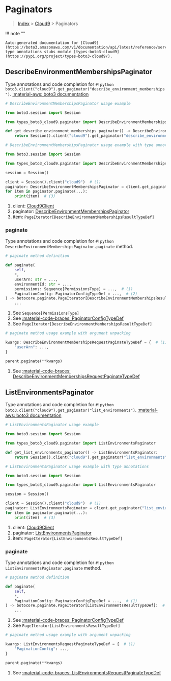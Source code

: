 # Paginators

> [Index](../README.md) > [Cloud9](./README.md) > Paginators

!!! note ""

    Auto-generated documentation for [Cloud9](https://boto3.amazonaws.com/v1/documentation/api/latest/reference/services/cloud9.html#cloud9)
    type annotations stubs module [types-boto3-cloud9](https://pypi.org/project/types-boto3-cloud9/).

## DescribeEnvironmentMembershipsPaginator

Type annotations and code completion for `#!python boto3.client("cloud9").get_paginator("describe_environment_memberships")`.
[:material-aws: boto3 documentation](https://boto3.amazonaws.com/v1/documentation/api/latest/reference/services/cloud9/paginator/DescribeEnvironmentMemberships.html#Cloud9.Paginator.DescribeEnvironmentMemberships)

```python
# DescribeEnvironmentMembershipsPaginator usage example

from boto3.session import Session

from types_boto3_cloud9.paginator import DescribeEnvironmentMembershipsPaginator

def get_describe_environment_memberships_paginator() -> DescribeEnvironmentMembershipsPaginator:
    return Session().client("cloud9").get_paginator("describe_environment_memberships")
```

```python
# DescribeEnvironmentMembershipsPaginator usage example with type annotations

from boto3.session import Session

from types_boto3_cloud9.paginator import DescribeEnvironmentMembershipsPaginator

session = Session()

client = Session().client("cloud9")  # (1)
paginator: DescribeEnvironmentMembershipsPaginator = client.get_paginator("describe_environment_memberships")  # (2)
for item in paginator.paginate(...):
    print(item)  # (3)
```

1. client: [Cloud9Client](./client.md)
2. paginator: [DescribeEnvironmentMembershipsPaginator](./paginators.md#describeenvironmentmembershipspaginator)
3. item: `PageIterator[DescribeEnvironmentMembershipsResultTypeDef]`


### paginate

Type annotations and code completion for `#!python DescribeEnvironmentMembershipsPaginator.paginate` method.

```python
# paginate method definition

def paginate(
    self,
    *,
    userArn: str = ...,
    environmentId: str = ...,
    permissions: Sequence[PermissionsType] = ...,  # (1)
    PaginationConfig: PaginatorConfigTypeDef = ...,  # (2)
) -> botocore.paginate.PageIterator[DescribeEnvironmentMembershipsResultTypeDef]:  # (3)
    ...
```

1. See `Sequence[PermissionsType]`
2. See [:material-code-braces: PaginatorConfigTypeDef](./type_defs.md#paginatorconfigtypedef)
3. See `PageIterator[DescribeEnvironmentMembershipsResultTypeDef]`


```python
# paginate method usage example with argument unpacking

kwargs: DescribeEnvironmentMembershipsRequestPaginateTypeDef = {  # (1)
    "userArn": ...,
}

parent.paginate(**kwargs)
```

1. See [:material-code-braces: DescribeEnvironmentMembershipsRequestPaginateTypeDef](./type_defs.md#describeenvironmentmembershipsrequestpaginatetypedef)
## ListEnvironmentsPaginator

Type annotations and code completion for `#!python boto3.client("cloud9").get_paginator("list_environments")`.
[:material-aws: boto3 documentation](https://boto3.amazonaws.com/v1/documentation/api/latest/reference/services/cloud9/paginator/ListEnvironments.html#Cloud9.Paginator.ListEnvironments)

```python
# ListEnvironmentsPaginator usage example

from boto3.session import Session

from types_boto3_cloud9.paginator import ListEnvironmentsPaginator

def get_list_environments_paginator() -> ListEnvironmentsPaginator:
    return Session().client("cloud9").get_paginator("list_environments")
```

```python
# ListEnvironmentsPaginator usage example with type annotations

from boto3.session import Session

from types_boto3_cloud9.paginator import ListEnvironmentsPaginator

session = Session()

client = Session().client("cloud9")  # (1)
paginator: ListEnvironmentsPaginator = client.get_paginator("list_environments")  # (2)
for item in paginator.paginate(...):
    print(item)  # (3)
```

1. client: [Cloud9Client](./client.md)
2. paginator: [ListEnvironmentsPaginator](./paginators.md#listenvironmentspaginator)
3. item: `PageIterator[ListEnvironmentsResultTypeDef]`


### paginate

Type annotations and code completion for `#!python ListEnvironmentsPaginator.paginate` method.

```python
# paginate method definition

def paginate(
    self,
    *,
    PaginationConfig: PaginatorConfigTypeDef = ...,  # (1)
) -> botocore.paginate.PageIterator[ListEnvironmentsResultTypeDef]:  # (2)
    ...
```

1. See [:material-code-braces: PaginatorConfigTypeDef](./type_defs.md#paginatorconfigtypedef)
2. See `PageIterator[ListEnvironmentsResultTypeDef]`


```python
# paginate method usage example with argument unpacking

kwargs: ListEnvironmentsRequestPaginateTypeDef = {  # (1)
    "PaginationConfig": ...,
}

parent.paginate(**kwargs)
```

1. See [:material-code-braces: ListEnvironmentsRequestPaginateTypeDef](./type_defs.md#listenvironmentsrequestpaginatetypedef)
